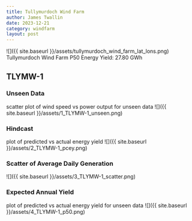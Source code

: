 ```yaml
---
title: Tullymurdoch Wind Farm
author: James Twallin
date: 2023-12-21
category: windfarm
layout: post
---
```

![]({{ site.baseurl }}/assets/tullymurdoch_wind_farm_lat_lons.png)
Tullymurdoch Wind Farm P50 Energy Yield: 27.80 GWh

TLYMW-1
-------------
### Unseen Data 
scatter plot of wind speed vs power output for unseen data
![]({{ site.baseurl }}/assets/1_TLYMW-1_unseen.png)
### Hindcast 
plot of predicted vs actual energy yield
![]({{ site.baseurl }}/assets/2_TLYMW-1_pcey.png)
### Scatter of Average Daily Generation 

![]({{ site.baseurl }}/assets/3_TLYMW-1_scatter.png)
### Expected Annual Yield 
plot of predicted vs actual energy yield for unseen data
![]({{ site.baseurl }}/assets/4_TLYMW-1_p50.png)

